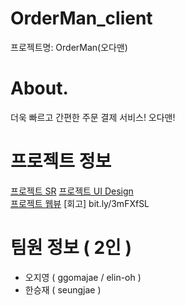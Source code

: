 # OrderMan_client

프로젝트명: OrderMan(오다맨)

# About.
더욱 빠르고 간편한 주문 결제 서비스! 오다맨!

# 프로젝트 정보
  
  [프로젝트 SR](https://velog.io/@oh_ji_0?tag=FinalProject#:~:text=%ED%8C%8C%EC%9D%B4%EB%84%90%20%ED%94%84%EB%A1%9C%EC%A0%9D%ED%8A%B8%20%5B%EC%98%A4%EB%8B%A4%EB%A7%A8%5D%20SR%20%EC%A0%95%EB%A6%AC)
  [프로젝트 UI Design](https://velog.io/@oh_ji_0?tag=FinalProject#:~:text=%ED%8C%8C%EC%9D%B4%EB%84%90%20%ED%94%84%EB%A1%9C%EC%A0%9D%ED%8A%B8%20%5B%EC%98%A4%EB%8B%A4%EB%A7%A8%5D%20UI%20Design)\
  [프로젝트 웹뷰](https://velog.io/@oh_ji_0/%ED%8C%8C%EC%9D%B4%EB%84%90-%ED%94%84%EB%A1%9C%EC%A0%9D%ED%8A%B8-%EC%98%A4%EB%8B%A4%EB%A7%A8-Web-view)
  [회고] bit.ly/3mFXfSL

# 팀원 정보 ( 2인 )
- 오지영 ( ggomajae / elin-oh )  
- 한승재 ( seungjae )
